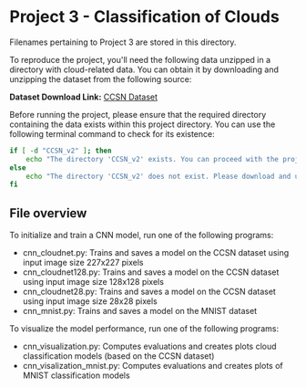 # Project 3 - Classification of Clouds

Filenames pertaining to Project 3 are stored in this directory.

To reproduce the project, you'll need the following data unzipped in a directory with cloud-related data. You can obtain it by downloading and unzipping the dataset from the following source:

**Dataset Download Link:** [CCSN Dataset](https://www.kaggle.com/datasets/mmichelli/cirrus-cumulus-stratus-nimbus-ccsn-database/download?datasetVersionNumber=1)

Before running the project, please ensure that the required directory containing the data exists within this project directory. You can use the following terminal command to check for its existence:

```bash
if [ -d "CCSN_v2" ]; then
    echo "The directory 'CCSN_v2' exists. You can proceed with the project."
else
    echo "The directory 'CCSN_v2' does not exist. Please download and unzip the dataset into this directory before running the project."
fi
```

## File overview
To initialize and train a CNN model, run one of the following programs:
- cnn_cloudnet.py: Trains and saves a model on the CCSN dataset using input image size 227x227 pixels
- cnn_cloudnet128.py: Trains and saves a model on the CCSN dataset using input image size 128x128 pixels
- cnn_cloudnet28.py: Trains and saves a model on the CCSN dataset using input image size 28x28 pixels
- cnn_mnist.py: Trains and saves a model on the MNIST dataset

To visualize the model performance, run one of the following programs:
- cnn_visualization.py: Computes evaluations and creates plots cloud classification models (based on the CCSN dataset)
- cnn_visalization_mnist.py: Computes evaluations and creates plots of MNIST classification models
